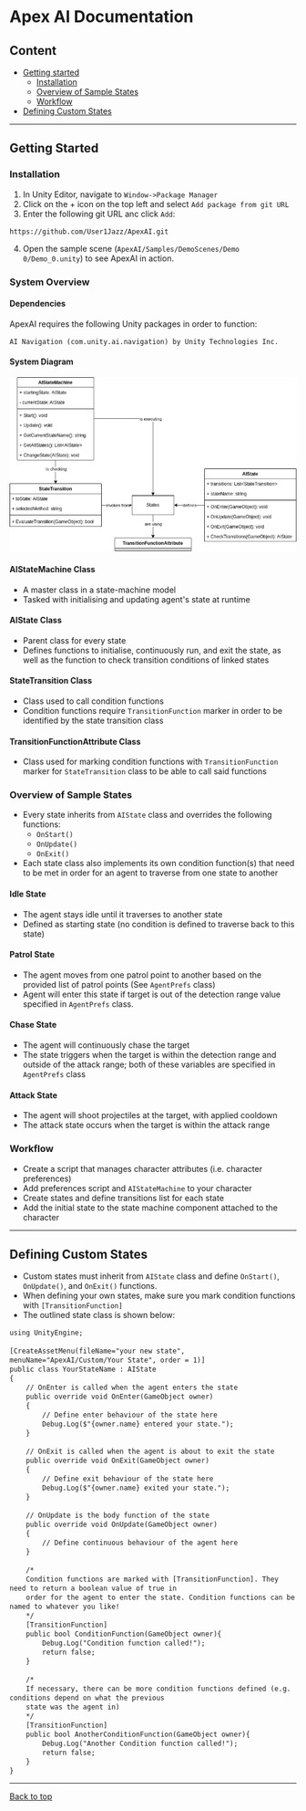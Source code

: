 # Apex AI Documentation

## Content
- [Getting started](#getting-started)
    - [Installation](#installation)
    - [Overview of Sample States](#overview-of-sample-states)
    - [Workflow](#workflow)
- [Defining Custom States](#defining-custom-states)

---

## Getting Started

### Installation
1. In Unity Editor, navigate to `Window->Package Manager`
2. Click on the + icon on the top left and select `Add package from git URL`
3. Enter the following git URL anc click `Add`:
  ```
  https://github.com/User1Jazz/ApexAI.git
  ```
4. Open the sample scene (`ApexAI/Samples/DemoScenes/Demo 0/Demo_0.unity`) to see ApexAI in action.

### System Overview

#### Dependencies
ApexAI requires the following Unity packages in order to function:
```
AI Navigation (com.unity.ai.navigation) by Unity Technologies Inc.
```

#### System Diagram
![](/Assets/ApexAISystemDiagram.drawio.png)

#### AIStateMachine Class
- A master class in a state-machine model
- Tasked with initialising and updating agent's state at runtime

#### AIState Class
- Parent class for every state
- Defines functions to initialise, continuously run, and exit the state, as well as the function to check transition conditions of linked states

#### StateTransition Class
- Class used to call condition functions
- Condition functions require `TransitionFunction` marker in order to be identified by the state transition class

#### TransitionFunctionAttribute Class
- Class used for marking condition functions with `TransitionFunction` marker for `StateTransition` class to be able to call said functions

### Overview of Sample States
- Every state inherits from `AIState` class and overrides the following functions:
    - `OnStart()`
    - `OnUpdate()`
    - `OnExit()`
- Each state class also implements its own condition function(s) that need to be met in order for an agent to traverse from one state to another

#### Idle State
- The agent stays idle until it traverses to another state
- Defined as starting state (no condition is defined to traverse back to this state)

#### Patrol State
- The agent moves from one patrol point to another based on the provided list of patrol points (See `AgentPrefs` class)
- Agent will enter this state if target is out of the detection range value specified in `AgentPrefs` class.

#### Chase State
- The agent will continuously chase the target
- The state triggers when the target is within the detection range and outside of the attack range; both of these variables are specified in `AgentPrefs` class

#### Attack State
- The agent will shoot projectiles at the target, with applied cooldown
- The attack state occurs when the target is within the attack range

### Workflow
- Create a script that manages character attributes (i.e. character preferences)
- Add preferences script and `AIStateMachine` to your character
- Create states and define transitions list for each state
- Add the initial state to the state machine component attached to the character

---

## Defining Custom States
- Custom states must inherit from `AIState` class and define `OnStart()`, `OnUpdate()`, and `OnExit()` functions.
- When defining your own states, make sure you mark condition functions with `[TransitionFunction]`
- The outlined state class is shown below:

```
using UnityEngine;

[CreateAssetMenu(fileName="your new state", menuName="ApexAI/Custom/Your State", order = 1)]
public class YourStateName : AIState
{
    // OnEnter is called when the agent enters the state
    public override void OnEnter(GameObject owner)
    {
        // Define enter behaviour of the state here
        Debug.Log($"{owner.name} entered your state.");
    }

    // OnExit is called when the agent is about to exit the state
    public override void OnExit(GameObject owner)
    {
        // Define exit behaviour of the state here
        Debug.Log($"{owner.name} exited your state.");
    }
    
    // OnUpdate is the body function of the state
    public override void OnUpdate(GameObject owner)
    {
        // Define continuous behaviour of the agent here
    }

    /*
    Condition functions are marked with [TransitionFunction]. They need to return a boolean value of true in
    order for the agent to enter the state. Condition functions can be named to whatever you like!
    */
    [TransitionFunction]
    public bool ConditionFunction(GameObject owner){
        Debug.Log("Condition function called!");
        return false;
    }

    /*
    If necessary, there can be more condition functions defined (e.g. conditions depend on what the previous
    state was the agent in)
    */
    [TransitionFunction]
    public bool AnotherConditionFunction(GameObject owner){
        Debug.Log("Another Condition function called!");
        return false;
    }
}
```

---

[Back to top](#apex-ai-documentation)